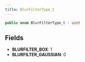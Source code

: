 ```yaml
---
title: BlurFilterType_t
---
```


```csharp
public enum BlurFilterType_t : uint
```

## Fields

- **BLURFILTER_BOX**: 1
- **BLURFILTER_GAUSSIAN**: 0

